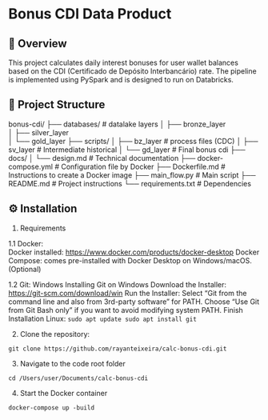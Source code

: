 # Bonus CDI Data Product

## 📌 Overview
This project calculates daily interest bonuses for user wallet balances based on the CDI (Certificado de Depósito Interbancário) rate. The pipeline is implemented using PySpark and is designed to run on Databricks.

## 🧱 Project Structure

bonus-cdi/
├── databases/         # datalake layers
│   ├── bronze_layer  
│   ├── silver_layer  
│   └── gold_layer
├── scripts/
│   ├── bz_layer  # process files (CDC)
│   ├── sv_layer  # Intermediate historical
│   └── gd_layer  # Final bonus cdi
├── docs/
│   └── design.md      # Technical documentation
├── docker-compose.yml # Configuration file by Docker
├── Dockerfile.md      # Instructions to create a Docker image
├── main_flow.py       # Main script
├── README.md          # Project instructions
└── requirements.txt   # Dependencies


## ⚙️ Installation

1. Requirements

1.1 Docker:   
    Docker installed: https://www.docker.com/products/docker-desktop 
    Docker Compose: comes pre-installed with Docker Desktop on Windows/macOS. (Optional)

1.2 Git:
    Windows
      Installing Git on Windows
      Download the Installer: https://git-scm.com/download/win
      Run the Installer:
      Select “Git from the command line and also from 3rd-party software” for PATH.
      Choose “Use Git from Git Bash only” if you want to avoid modifying system PATH.
      Finish Installation
    Linux:
      ```
      sudo apt update
      sudo apt install git
      ```

2. Clone the repository:
```
git clone https://github.com/rayanteixeira/calc-bonus-cdi.git
```

3. Navigate to the code root folder
```
cd /Users/user/Documents/calc-bonus-cdi
```

4. Start the Docker container
```
docker-compose up -build
```
